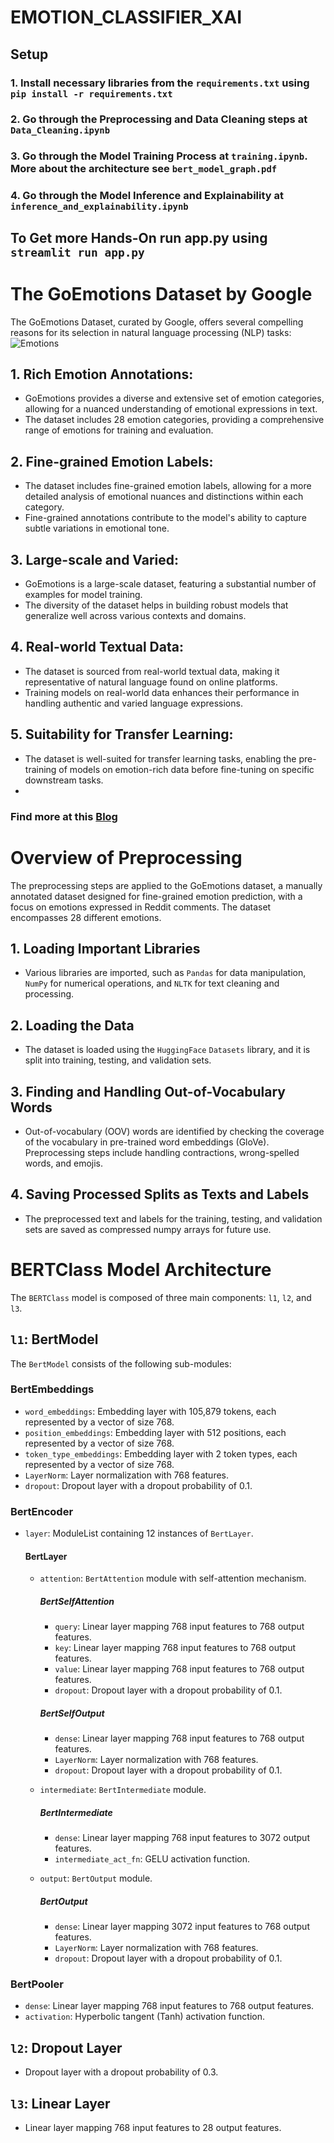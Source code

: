 # EMOTION_CLASSIFIER_XAI

## Setup
### 1. Install necessary libraries from the `requirements.txt` using `pip install -r requirements.txt`
### 2. Go through the Preprocessing and Data Cleaning steps at `Data_Cleaning.ipynb`
### 3. Go through the Model Training Process at `training.ipynb`. More about the architecture see `bert_model_graph.pdf`
### 4. Go through the Model Inference and Explainability at `inference_and_explainability.ipynb`

## To Get more Hands-On run app.py using `streamlit run app.py`

# The GoEmotions Dataset by Google

The GoEmotions Dataset, curated by Google, offers several compelling reasons for its selection in natural language processing (NLP) tasks:
![Emotions](https://blogger.googleusercontent.com/img/a/AVvXsEigu_MmQ7zbqciHaEAl_rjZYNEPX6GyGEh9nkIoGOaMUg3BPCizBGJc-FhAMluHZHVX2cArth_0RgQVaEELUT3Y4oWv3V1h_ES5YjNxXJPre5YZy_2bG7ihLKjKOrQJTjEM-9SFLTFq6-Beo94ZS7yqslE-VFOH4xRlUX35rBVYtPskYGIv4DbBRiL08Q=s1213)

## 1. **Rich Emotion Annotations:**
   - GoEmotions provides a diverse and extensive set of emotion categories, allowing for a nuanced understanding of emotional expressions in text.
   - The dataset includes 28 emotion categories, providing a comprehensive range of emotions for training and evaluation.

## 2. **Fine-grained Emotion Labels:**
   - The dataset includes fine-grained emotion labels, allowing for a more detailed analysis of emotional nuances and distinctions within each category.
   - Fine-grained annotations contribute to the model's ability to capture subtle variations in emotional tone.

## 3. **Large-scale and Varied:**
   - GoEmotions is a large-scale dataset, featuring a substantial number of examples for model training.
   - The diversity of the dataset helps in building robust models that generalize well across various contexts and domains.

## 4. **Real-world Textual Data:**
   - The dataset is sourced from real-world textual data, making it representative of natural language found on online platforms.
   - Training models on real-world data enhances their performance in handling authentic and varied language expressions.

## 5. **Suitability for Transfer Learning:**
   - The dataset is well-suited for transfer learning tasks, enabling the pre-training of models on emotion-rich data before fine-tuning on specific downstream tasks.
   - 
### Find more at this [Blog](https://blog.research.google/2021/10/goemotions-dataset-for-fine-grained.html)

# Overview of Preprocessing
The preprocessing steps are applied to the GoEmotions dataset, a manually annotated dataset designed for fine-grained emotion prediction, with a focus on emotions expressed in Reddit comments. The dataset encompasses 28 different emotions.

## 1. Loading Important Libraries
   - Various libraries are imported, such as `Pandas` for data manipulation, `NumPy` for numerical operations, and `NLTK` for text cleaning and processing.

## 2. Loading the Data
   - The dataset is loaded using the `HuggingFace` `Datasets` library, and it is split into training, testing, and validation sets.

## 3. Finding and Handling Out-of-Vocabulary Words
   - Out-of-vocabulary (OOV) words are identified by checking the coverage of the vocabulary in pre-trained word embeddings (GloVe). Preprocessing steps include handling contractions, wrong-spelled words, and emojis.

## 4. Saving Processed Splits as Texts and Labels
   - The preprocessed text and labels for the training, testing, and validation sets are saved as compressed numpy arrays for future use.

# BERTClass Model Architecture

The `BERTClass` model is composed of three main components: `l1`, `l2`, and `l3`.

## `l1`: BertModel

The `BertModel` consists of the following sub-modules:

### BertEmbeddings

- `word_embeddings`: Embedding layer with 105,879 tokens, each represented by a vector of size 768.
- `position_embeddings`: Embedding layer with 512 positions, each represented by a vector of size 768.
- `token_type_embeddings`: Embedding layer with 2 token types, each represented by a vector of size 768.
- `LayerNorm`: Layer normalization with 768 features.
- `dropout`: Dropout layer with a dropout probability of 0.1.

### BertEncoder

- `layer`: ModuleList containing 12 instances of `BertLayer`.
  
  #### BertLayer

  - `attention`: `BertAttention` module with self-attention mechanism.
  
    ##### BertSelfAttention

    - `query`: Linear layer mapping 768 input features to 768 output features.
    - `key`: Linear layer mapping 768 input features to 768 output features.
    - `value`: Linear layer mapping 768 input features to 768 output features.
    - `dropout`: Dropout layer with a dropout probability of 0.1.

    ##### BertSelfOutput

    - `dense`: Linear layer mapping 768 input features to 768 output features.
    - `LayerNorm`: Layer normalization with 768 features.
    - `dropout`: Dropout layer with a dropout probability of 0.1.

  - `intermediate`: `BertIntermediate` module.
  
    ##### BertIntermediate

    - `dense`: Linear layer mapping 768 input features to 3072 output features.
    - `intermediate_act_fn`: GELU activation function.

  - `output`: `BertOutput` module.
  
    ##### BertOutput

    - `dense`: Linear layer mapping 3072 input features to 768 output features.
    - `LayerNorm`: Layer normalization with 768 features.
    - `dropout`: Dropout layer with a dropout probability of 0.1.

### BertPooler

- `dense`: Linear layer mapping 768 input features to 768 output features.
- `activation`: Hyperbolic tangent (Tanh) activation function.

## `l2`: Dropout Layer

- Dropout layer with a dropout probability of 0.3.

## `l3`: Linear Layer

- Linear layer mapping 768 input features to 28 output features.

